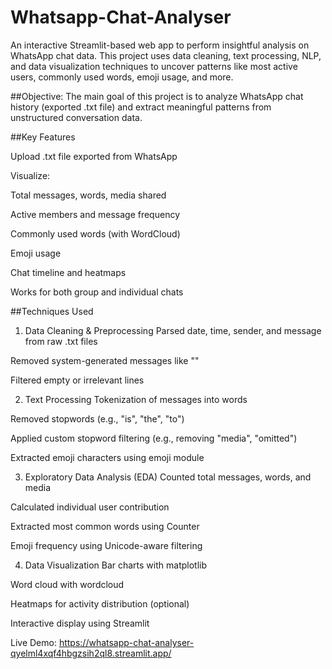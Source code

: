 # Whatsapp-Chat-Analyser

An interactive Streamlit-based web app to perform insightful analysis on WhatsApp chat data. This project uses data cleaning, text processing, NLP, and data visualization techniques to uncover patterns like most active users, commonly used words, emoji usage, and more.

##Objective:
The main goal of this project is to analyze WhatsApp chat history (exported .txt file) and extract meaningful patterns from unstructured conversation data.

##Key Features


Upload .txt file exported from WhatsApp

Visualize:

Total messages, words, media shared

Active members and message frequency

Commonly used words (with WordCloud)

Emoji usage

Chat timeline and heatmaps

Works for both group and individual chats

##Techniques Used


1. Data Cleaning & Preprocessing
Parsed date, time, sender, and message from raw .txt files

Removed system-generated messages like "<Media omitted>"

Filtered empty or irrelevant lines

2. Text Processing
Tokenization of messages into words

Removed stopwords (e.g., "is", "the", "to")

Applied custom stopword filtering (e.g., removing "media", "omitted")

Extracted emoji characters using emoji module

3. Exploratory Data Analysis (EDA)
Counted total messages, words, and media

Calculated individual user contribution

Extracted most common words using Counter

Emoji frequency using Unicode-aware filtering

4. Data Visualization
Bar charts with matplotlib

Word cloud with wordcloud

Heatmaps for activity distribution (optional)

Interactive display using Streamlit


Live Demo:
https://whatsapp-chat-analyser-qyelml4xqf4hbgzsih2ql8.streamlit.app/

